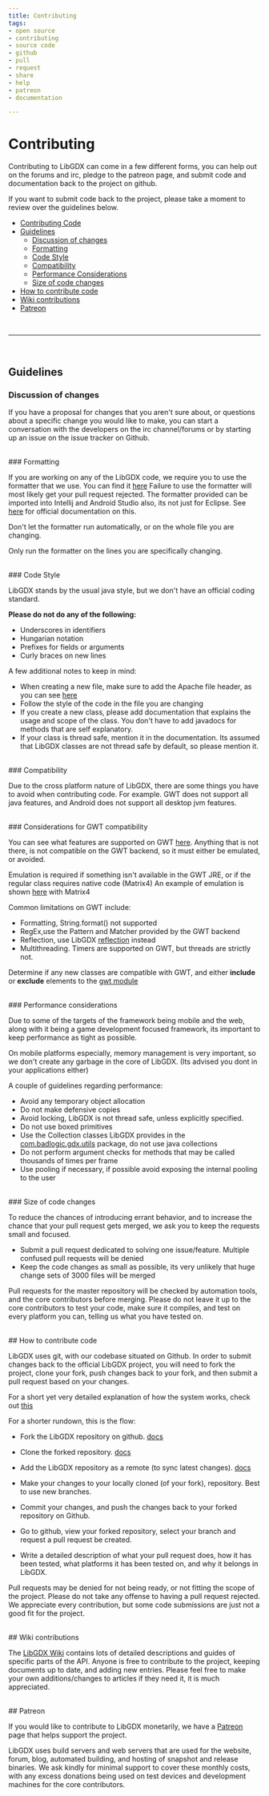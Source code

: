 ```yaml
---
title: Contributing
tags:
- open source
- contributing
- source code
- github
- pull
- request
- share
- help
- patreon
- documentation

---
```


<h1>Contributing</h1>

Contributing to LibGDX can come in a few different forms, you can help out on the forums and irc, pledge to the patreon page, and submit
code and documentation back to the project on github.

If you want to submit code back to the project, please take a moment to review over the guidelines below.

- [Contributing Code](#contributing-code)
 - [Guidelines](#guidelines)
   - [Discussion of changes](#discussion-of-changes)
   - [Formatting](#formatting)
   - [Code Style](#code-style)
   - [Compatibility](#compatibility)
   - [Performance Considerations](#performance-considerations)
   - [Size of code changes](#size-of-code-changes)
 - [How to contribute code](#how-to-contribute-code)
 - [Wiki contributions](#wiki-contributions)
 - [Patreon](#patreon)

<br>
<hr>
<br>

## Guidelines

### Discussion of changes

 If you have a proposal for changes that you aren't sure about, or questions about a specific change you would like to make, you can start a conversation with 
 the developers on the irc channel/forums or by starting up an issue on the issue tracker on Github. 

<br>
### Formatting

If you are working on any of the LibGDX code, we require you to use the formatter that we use. You can find it [here](https://github.com/libgdx/libgdx/blob/master/eclipse-formatter.xml)
Failure to use the formatter will most likely get your pull request rejected.  The formatter provided can be imported into Intellij and Android Studio also, its not just for Eclipse. See [here](https://blog.jetbrains.com/idea/2014/01/intellij-idea-13-importing-code-formatter-settings-from-eclipse/?utm_source=hootsuite&utm_campaign=hootsuite) for official documentation on this.

<div class="well error">
Don't let the formatter run automatically, or on the whole file you are changing.

Only run the formatter on the lines you are specifically changing.
</div>

<br>
### Code Style

LibGDX stands by the usual java style, but we don't have an official coding standard.  

**Please do not do any of the following:**

- Underscores in identifiers
- Hungarian notation
- Prefixes for fields or arguments
- Curly braces on new lines


A few additional notes to keep in mind:

- When creating a new file, make sure to add the Apache file header, as you can see [here](https://github.com/libgdx/libgdx/blob/master/gdx/src/com/badlogic/gdx/Application.java)
- Follow the style of the code in the file you are changing
- If you create a new class, please add documentation that explains the usage and scope of the class.  You don't have to add javadocs for
methods that are self explanatory.
- If your class is thread safe, mention it in the documentation. Its assumed that LibGDX classes are not thread safe by default, so please mention it.

<br>
### Compatibility

Due to the cross platform nature of LibGDX, there are some things you have to avoid when contributing code.  For example. GWT does not support all java features, and Android does not support all desktop jvm features.

<br>
### Considerations for GWT compatibility

You can see what features are supported on GWT [here](http://www.gwtproject.org/doc/latest/RefJreEmulation.html).
Anything that is not there, is not compatible on the GWT backend, so it must either be emulated, or avoided.

Emulation is required if something isn't available in the GWT JRE, or if the regular class requires native code (Matrix4)
An example of emulation is shown [here](https://github.com/libgdx/libgdx/blob/master/backends/gdx-backends-gwt/src/com/badlogic/gdx/backends/gwt/emu/com/badlogic/gdx/math/Matrix4.java) with Matrix4

Common limitations on GWT include:
- Formatting, String.format() not supported
- RegEx,use the Pattern and Matcher provided by the GWT backend
- Reflection, use LibGDX [reflection](https://github.com/libgdx/libgdx/wiki/Reflection) instead
- Multithreading. Timers are supported on GWT, but threads are strictly not.



Determine if any new classes are compatible with GWT, and either **include** or **exclude** elements to the [gwt module](https://github.com/libgdx/libgdx/blob/master/gdx/src/com/badlogic/gdx.gwt.xml)

<br>
### Performance considerations

Due to some of the targets of the framework being mobile and the web, along with it being a game development focused framework, its important to keep performance as tight as possible.

On mobile platforms especially, memory management is very important, so we don't create any garbage in the core of LibGDX. (Its advised you dont in your applications either)

A couple of guidelines regarding performance:

- Avoid any temporary object allocation
- Do not make defensive copies
- Avoid locking, LibGDX is not thread safe, unless explicitly specified.
- Do not use boxed primitives
- Use the Collection classes LibGDX provides in the [com.badlogic.gdx.utils](https://github.com/libgdx/libgdx/tree/master/gdx/src/com/badlogic/gdx/utils) package, do not use java collections
- Do not perform argument checks for methods that may be called thousands of times per frame 
- Use pooling if necessary, if possible avoid exposing the internal pooling to the user

<br>
### Size of code changes

To reduce the chances of introducing errant behavior, and to increase the chance that your pull request gets merged, we ask you to keep the requests small and focused.

- Submit a pull request dedicated to solving one issue/feature. Multiple confused pull requests will be denied
- Keep the code changes as small as possible, its very unlikely that huge change sets of 3000 files will be merged 


Pull requests for the master repository will be checked by automation tools, and the core contributors before merging. 
Please do not leave it up to the core contributors to test your code, make sure it compiles, and test on every platform you can, telling us what you have tested on.



<br>
## How to contribute code

LibGDX uses git, with our codebase situated on Github.  In order to submit changes back to the official LibGDX project, you will need to fork the project, clone your fork, push changes back to your fork, and then submit a pull request based on your changes.

For a short yet very detailed explanation of how the system works, check out [this](https://git-scm.com/book/en/v2/Distributed-Git-Contributing-to-a-Project#Forked-Public-Project)


For a shorter rundown, this is the flow:

- Fork the LibGDX repository on github. [docs](https://help.github.com/articles/fork-a-repo/)
- Clone the forked repository. [docs](https://help.github.com/articles/fork-a-repo/)
- Add the LibGDX repository as a remote (to sync latest changes). [docs](https://help.github.com/articles/fork-a-repo/)

- Make your changes to your locally cloned (of your fork), repository. Best to use new branches. 
- Commit your changes, and push the changes back to your forked repository on Github.
- Go to github, view your forked repository, select your branch and request a pull request be created.
- Write a detailed description of what your pull request does, how it has been tested, what platforms it has been tested on, and why it belongs in LibGDX.

Pull requests may be denied for not being ready, or not fitting the scope of the project. Please do not take any offense to having a pull request rejected. We appreciate every contribution, but some code submissions are just not a good fit for the project.


<br>
## Wiki contributions

The [LibGDX Wiki](https://github.com/libgdx/libgdx/wiki) contains lots of detailed descriptions and guides of specific parts of the API. Anyone is free to contribute to the project, keeping documents up to date, and adding new entries.
Please feel free to make your own additions/changes to articles if they need it, it is much appreciated.

<br>
## Patreon

If you would like to contribute to LibGDX monetarily, we have a [Patreon](https://www.patreon.com/libgdx) page that helps support the project.

LibGDX uses build servers and web servers that are used for the website, forum, blog, automated building, and hosting of snapshot and release binaries. We ask kindly for minimal support to cover these monthly costs, with any excess donations being used on test devices and 
development machines for the core contributors.

